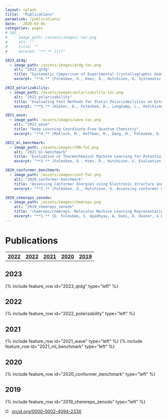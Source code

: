 ```yaml
---
layout: splash
title:  "Publications"
permalink: /publications/
date:   2020-03-05
categories: pages
# 202_:
#   - image_path: /assets/images/-toc.png
#     alt: ""
#     title: ""
#     excerpt: "**.** []()"

2023_qtdg:
  - image_path: /assets/images/qtdg-toc.png
    alt: "2023_qtdg"
    title: "Systematic Comparison of Experimental Crystallographic Geometries and Gas-Phase Computed Conformers for Torsion Preferences"
    excerpt: "**6.** [Folmsbee, D., Koes, D., Hutchison, G. Systematic Comparison of Experimental Crystallographic Geometries and Gas-Phase Computed Conformers for Torsion Preferences.  J. Chem. Inf. Model. 2023](https://doi.org/10.1021/acs.jcim.3c01278)"

2022_polarizability:
  - image_path: /assets/images/polarizability-toc.png
    alt: "2022_polarizability"
    title: "Evaluating Fast Methods for Static Polarizabilities on Extended Conjugated Oligomers"
    excerpt: "**5.** [Hiener, D., Folmsbee, D., Langkamp, L., Hutchison, G. Evaluating Fast Methods for Static Polarizabilities on Extended Conjugated Oligomers. Phys. Chem. Chem. Phys. 2022.](https://doi.org/10.1039/D2CP02375J)"

2021_wave:
  - image_path: /assets/images/wave-toc.png
    alt: "2021_wave"
    title: "Deep Learning Coordinate-Free Quantum Chemistry"
    excerpt: "**4.** [Matlock, M., Hoffman, M., Dang, N., Folmsbee, D., Langkamp, L., Hutchison, G., Kumar, N., Sarullo, K., Swamidass, S. J. Deep Learning Coordinate-Free Quantum Chemistry. J. Phys. Chem. A. 2021.](https://doi.org/10.1021/acs.jpca.1c04462)"

2021_ml_benchmark:
  - image_path: /assets/images/CNN-ToC.png
    alt: "2021_ml-benchmark"
    title: "Evaluation of Thermochemical Machine Learning for Potential Energy Curves and Geometry Optimization"
    excerpt: "**3.** [Folmsbee, D., Koes, D., Hutchison, G. Evaluation of Thermochemical Machine Learning for Potential Energy Curves and Geometry Optimization. J. Phys. Chem. A. 2021.](https://doi.org/10.1021/acs.jpca.0c10147)"

2020_conformer_benchmark:
  - image_path: /assets/images/conf-ToC.png
    alt: "2020_conformer-benchmark"
    title: "Assessing Conformer Energies using Electronic Structure and Machine Learning Methods"
    excerpt: "**2.** [Folmsbee, D., Hutchison, G. Assessing conformer energies using electronic structure and machine learning methods. Int J Quantum Chem. 2020.](https://doi.org/10.1002/qua.26381)"

2019_chemreps_zenodo:
  - image_path: /assets/images/chemreps.png
    alt: "2019_chemreps_zenodo"
    title: "chemreps/chemreps: Molecular Machine Learning Representations"
    excerpt: "**1.** [D. Folmsbee, S. Upadhyay, A. Dumi, D. Hiener, & D. Mulvey. (2019, July 12). chemreps/chemreps: Molecular Machine Learning Representations(Version 0.1.1). Zenodo.](http://doi.org/10.5281/zenodo.3333856)"
---
```

<p> </p>

Publications
============

<table style="width:100%">
  <tr>
    <th><a href="#2023" class="btn btn--info">2022</a></th>
    <th><a href="#2022" class="btn btn--info">2022</a></th>
    <th><a href="#2021" class="btn btn--info">2021</a></th>
    <th><a href="#2020" class="btn btn--info">2020</a></th>
    <th><a href="#2019" class="btn btn--info">2019</a></th>

  </tr>
</table>

## 2023
{% include feature_row id="2023_qtdg" type="left" %}

## 2022
{% include feature_row id="2022_polarizability" type="left" %}

## 2021
{% include feature_row id="2021_wave" type="left" %}
{% include feature_row id="2021_ml_benchmark" type="left" %}

## 2020
{% include feature_row id="2020_conformer_benchmark" type="left" %}

## 2019

{% include feature_row id="2019_chemreps_zenodo" type="left" %}
 

<div itemscope itemtype="https://schema.org/Person"><a itemprop="sameAs" content="https://orcid.org/0000-0002-4094-233X" href="https://orcid.org/0000-0002-4094-233X" target="orcid.widget" rel="noopener noreferrer" style="vertical-align:top;"><img src="https://orcid.org/sites/default/files/images/orcid_16x16.png" style="width:1em;margin-right:.5em;" alt="ORCID iD icon">orcid.org/0000-0002-4094-233X</a></div>